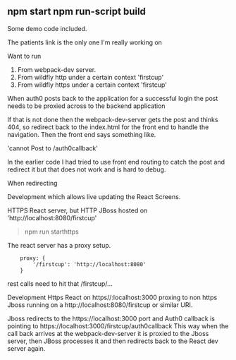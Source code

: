 npm start
npm run-script build
--------------------------------------------------------------------------------




Some demo code included.

The patients link is the only one I'm really working on


Want to run 
1. From webpack-dev server.
2. From wildfly http under a certain context 'firstcup'
3. From wildfly https under a certain context 'firstcup'




When auth0 posts back to the application for a successful login
the post needs to be proxied across to the backend application

If that is not done then the webpack-dev-server gets the post and 
thinks 404, so redirect back to the index.html for the front end
to handle the navigation.  Then the front end says something like.

'cannot Post to /auth0callback' 


In the earlier code I had tried to use front end routing to catch the post
and redirect it but that does not work and is hard to debug.



When redirecting


Development which allows live updating the React Screens.

HTTPS React server, but HTTP JBoss hosted on 'http://localhost:8080/firstcup'

>npm run starthttps

The react server has a proxy setup.

        proxy: {
            '/firstcup': 'http://localhost:8080'
        }

rest calls need to hit that /firstcup/...



Development
Https React on https//:localhost:3000 proxing to non https Jboss running on a
http://localhost:8080/firstcup or similar URI.

Jboss redirects to the https://localhost:3000 port and Auth0 
callback is pointing to https://localhost:3000/firstcup/auth0callback
This way when the call back arrives at the webpack-dev-server it is proxied 
to the Jboss server, then JBoss processes it and then redirects back to the
React dev server again.
